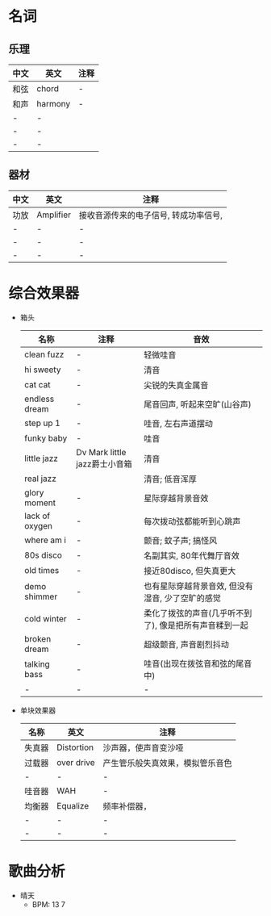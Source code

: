 # 名词
## 乐理
|中文|英文|注释|
|-|-|-|
|和弦|chord|-|
|和声|harmony|-|
|-|-|
|-|-|
|-|-|

## 器材
|中文|英文|注释|
|-|-|-|
|功放|Amplifier|接收音源传来的电子信号, 转成功率信号, |
|-|-|-|
|-|-|-|
|-|-|-|

# 综合效果器

* 箱头

    |名称|注释|音效|
    |-|-|-|
    |clean fuzz|-|轻微哇音|
    |hi sweety|-|清音|
    |cat cat|-|尖锐的失真金属音|
    |endless dream|-|尾音回声, 听起来空旷(山谷声)|
    |step up 1|-|哇音, 左右声道摆动|
    |funky baby|-|哇音|
    |little jazz|Dv Mark little jazz爵士小音箱|清音|
    |real jazz||清音; 低音浑厚|
    |glory moment|-|星际穿越背景音效|
    |lack of oxygen|-|每次拨动弦都能听到心跳声|
    |where am i|-|颤音; 蚊子声; 搞怪风|
    |80s disco|-|名副其实, 80年代舞厅音效|
    |old times|-|接近80disco, 但失真更大|
    |demo shimmer|-|也有星际穿越背景音效, 但没有湿音, 少了空旷的感觉|
    |cold winter|-|柔化了拨弦的声音(几乎听不到了), 像是把所有声音糅到一起|
    |broken dream|-|超级颤音, 声音剧烈抖动|
    |talking bass|-|哇音(出现在拨弦音和弦的尾音中)|
    |-|-|-|

* 单块效果器

    |名称|英文|注释|
    |-|-|-|
    |失真器|Distortion|沙声器，使声音变沙哑|
    |过载器|over drive|产生管乐般失真效果，模拟管乐音色|
    |-|-|-|
    |哇音器|WAH|-|
    |均衡器|Equalize|频率补偿器，|
    |-|-|-|
    |-|-|-|


# 歌曲分析
* 晴天
    * BPM: 13 7